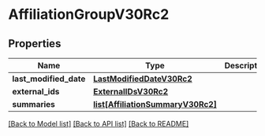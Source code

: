# AffiliationGroupV30Rc2

## Properties
Name | Type | Description | Notes
------------ | ------------- | ------------- | -------------
**last_modified_date** | [**LastModifiedDateV30Rc2**](LastModifiedDateV30Rc2.md) |  | [optional] 
**external_ids** | [**ExternalIDsV30Rc2**](ExternalIDsV30Rc2.md) |  | [optional] 
**summaries** | [**list[AffiliationSummaryV30Rc2]**](AffiliationSummaryV30Rc2.md) |  | [optional] 

[[Back to Model list]](../README.md#documentation-for-models) [[Back to API list]](../README.md#documentation-for-api-endpoints) [[Back to README]](../README.md)

